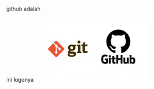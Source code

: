 github adalah

ini logonya
![](https://github.com/corazonjordan/latihanlek-bento/blob/Git-dan-Github/Git%20dan%20Github/62a1a59f9d4c77ea4a6012b1_git-and-github-300x169.webp)
